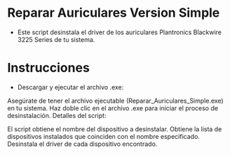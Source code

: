 # Reparar Auriculares Version Simple 
- Este script desinstala el driver de los auriculares Plantronics Blackwire 3225 Series de tu sistema.

# Instrucciones
- Descargar y ejecutar el archivo .exe:

Asegúrate de tener el archivo ejecutable (Reparar_Auriculares_Simple.exe) en tu sistema.
Haz doble clic en el archivo .exe para iniciar el proceso de desinstalación.
Detalles del script:

El script obtiene el nombre del dispositivo a desinstalar.
Obtiene la lista de dispositivos instalados que coinciden con el nombre especificado.
Desinstala el driver de cada dispositivo encontrado.
